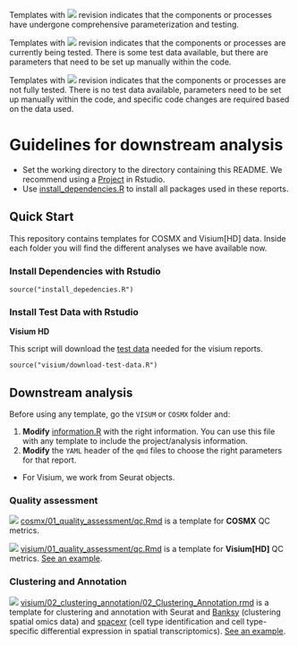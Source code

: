 
Templates with ![](https://img.shields.io/badge/status-stable-green) revision indicates that the components or processes have undergone comprehensive parameterization and testing.

Templates with ![](https://img.shields.io/badge/status-alpha-yellow) revision indicates that the components or processes are currently being tested. There is some test data available, but there are parameters that need to be set up manually within the code.

Templates with ![](https://img.shields.io/badge/status-draft-grey) revision indicates that the components or processes are not fully tested. There is no test data available, parameters need to be set up manually within the code, and specific code changes are required based on the data used.

# Guidelines for downstream analysis

- Set the working directory to the directory containing this README. We recommend using a [Project](https://support.posit.co/hc/en-us/articles/200526207-Using-RStudio-Projects) in Rstudio.
- Use [install_dependencies.R](install_dependencies.R) to install all packages used in these reports.

## Quick Start

This repository contains templates for COSMX and Visium[HD] data. Inside each folder you will find the different analyses we have available now.

### Install Dependencies with Rstudio

```
source("install_depedencies.R")
```
### Install Test Data with Rstudio

**Visium HD**

This script will download the [test data](https://zenodo.org/records/15784846) needed for the visium reports.

```
source("visium/download-test-data.R")
```

## Downstream analysis

Before using any template, go the `VISUM` or `COSMX` folder and:

1. **Modify** [information.R](information.R) with the right information. You can use this file with any template to include the project/analysis information.
2. **Modify** the `YAML` header of the `qmd` files to choose the right parameters for that report.

- For Visium, we work from Seurat objects.

### Quality assessment

![](https://img.shields.io/badge/status-draft-grey) [cosmx/01_quality_assessment/qc.Rmd](cosmx/01_quality_assessment/qc.Rmd) is a template for **COSMX** QC metrics.

![](https://img.shields.io/badge/status-draft-grey) [visium/01_quality_assessment/qc.Rmd](cosmx/01_quality_assessment/quality_assessment.qmd) is a template for **Visium[HD]** QC metrics. [See an example](https://bcbio.github.io/spatial-reports/visium/01_quality_assessment/qc.html).

### Clustering and Annotation

![](https://img.shields.io/badge/status-draft-grey) [visium/02_clustering_annotation/02_Clustering_Annotation.rmd](visium/02_clustering_annotation/02_Clustering_Annotation.rmd) is a template for clustering and annotation with Seurat and [Banksy](https://github.com/prabhakarlab/Banksy) (clustering spatial omics data) and [spacexr](https://github.com/dmcable/spacexr) (cell type identification and cell type-specific differential expression in spatial transcriptomics). [See an example](https://bcbio.github.io/spatial-reports/visium/02_clustering_annotation/02_Clustering_Annotation.html).
